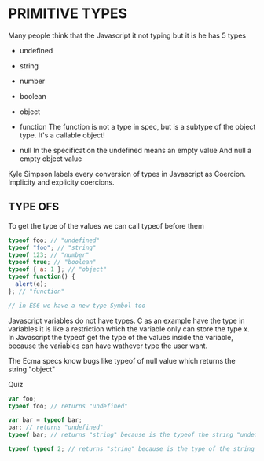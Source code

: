 # PRIMITIVE TYPES

Many people think that the Javascript it not typing but it is he has 5 types

- undefined
- string
- number
- boolean
- object

- function
  The function is not a type in spec, but is a subtype of the object type.
  It's a callable object!

- null
  In the specification the undefined means an empty value
  And null a empty object value

Kyle Simpson labels every conversion of types in Javascript as Coercion. Implicity and explicity coercions.

## TYPE OFS

To get the type of the values we can call typeof before them

```js
typeof foo; // "undefined"
typeof "foo"; // "string"
typeof 123; // "number"
typeof true; // "boolean"
typeof { a: 1 }; // "object"
typeof function() {
  alert(e);
}; // "function"

// in ES6 we have a new type Symbol too
```

Javascript variables do not have types. C as an example have the type in variables it is like a restriction which the variable only can store the type x. In Javascript the typeof get the type of the values inside the variable, because the variables can have wathever type the user want.

The Ecma specs know bugs like typeof of null value which returns the string "object"

Quiz

```js
var foo;
typeof foo; // returns "undefined"

var bar = typeof bar;
bar; // returns "undefined"
typeof bar; // returns "string" because is the typeof the string "undefined"

typeof typeof 2; // returns "string" because is the type of the string "number"
```
